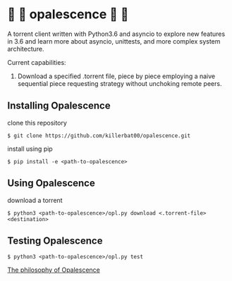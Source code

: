 # :crystal_ball: :gem: opalescence :gem: :crystal_ball:

A torrent client written with Python3.6 and asyncio to explore new features in 3.6 and learn more about asyncio, unittests, and more complex system architecture.

Current capabilities:
1. Download a specified .torrent file, piece by piece employing a naive sequential piece requesting strategy without unchoking remote peers.


## Installing Opalescence
clone this repository

`$ git clone https://github.com/killerbat00/opalescence.git`

install using pip

`$ pip install -e <path-to-opalescence>`

## Using Opalescence
download a torrent

`$ python3 <path-to-opalescence>/opl.py download <.torrent-file> <destination>`

## Testing Opalescence
`$ python3 <path-to-opalescence>/opl.py test`

[The philosophy of Opalescence](philosophy.md)

